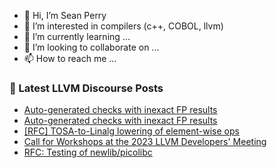 - 👋 Hi, I’m Sean Perry
- 👀 I’m interested in compilers (c++, COBOL, llvm)
- 🌱 I’m currently learning ...
- 💞️ I’m looking to collaborate on ...
- 📫 How to reach me ...

<!---
s66perry/s66perry is a ✨ special ✨ repository because its `README.md` (this file) appears on your GitHub profile.
You can click the Preview link to take a look at your changes.
--->
### 📕 Latest LLVM Discourse Posts

<!-- DISCOURSE-LLVM:START -->
- [Auto-generated checks with inexact FP results](https://discourse.llvm.org/t/auto-generated-checks-with-inexact-fp-results/71713#post_5)
- [Auto-generated checks with inexact FP results](https://discourse.llvm.org/t/auto-generated-checks-with-inexact-fp-results/71713#post_4)
- [[RFC] TOSA-to-Linalg lowering of element-wise ops](https://discourse.llvm.org/t/rfc-tosa-to-linalg-lowering-of-element-wise-ops/71559#post_6)
- [Call for Workshops at the 2023 LLVM Developers&#39; Meeting](https://discourse.llvm.org/t/call-for-workshops-at-the-2023-llvm-developers-meeting/71335#post_6)
- [RFC: Testing of newlib/picolibc](https://discourse.llvm.org/t/rfc-testing-of-newlib-picolibc/66509#post_13)
<!-- DISCOURSE-LLVM:END -->
